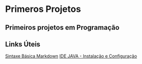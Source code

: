 # Primeros Projetos
## Primeiros projetos em Programação

## Links Úteis
[Sintaxe Básica Markdown](https://www.markdownguide.org/basic-syntax/)
[IDE JAVA - Instalação e Configuração](https://github.com/cami-la/curso-dio-dominando-ides-java)

